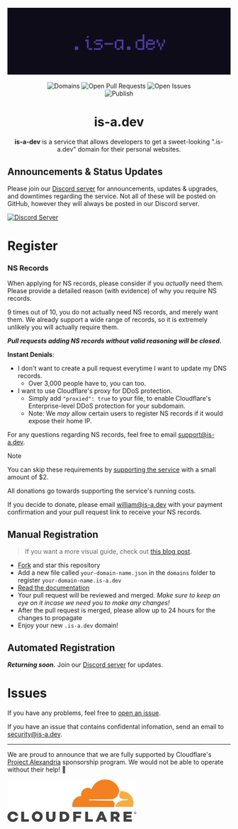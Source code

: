 <p align="center">
   <img alt="is-a.dev Banner" src="https://raw.githubusercontent.com/is-a-dev/register/main/media/banner.png">
</p>

<p align="center">
   <img alt="Domains" src="https://img.shields.io/github/directory-file-count/is-a-dev/register/domains?color=5c46eb&label=domains&style=for-the-badge">
   <img alt="Open Pull Requests" src="https://img.shields.io/github/issues-raw/is-a-dev/register?color=5c46eb&label=issues&style=for-the-badge">
   <img alt="Open Issues" src="https://img.shields.io/github/issues-pr-raw/is-a-dev/register?color=5c46eb&label=pull%20requests&style=for-the-badge">
   <br>
   <img alt="Publish" src="https://github.com/is-a-dev/register/actions/workflows/publish.yml/badge.svg">
</p>

<h1 align="center">is-a.dev</h1>

<p align="center"><strong>is-a-dev</strong> is a service that allows developers to get a sweet-looking ".is-a.dev" domain for their personal websites.</p>

## Announcements & Status Updates
Please join our [Discord server](https://discord.gg/is-a-dev-830872854677422150) for announcements, updates & upgrades, and downtimes regarding the service.
Not all of these will be posted on GitHub, however they will always be posted in our Discord server.

<a href="https://discord.gg/is-a-dev-830872854677422150"><img alt="Discord Server" src="https://invidget.switchblade.xyz/is-a-dev-830872854677422150"></a>

# Register
### NS Records
When applying for NS records, please consider if you *actually* need them. Please provide a detailed reason (with evidence) of why you require NS records.

9 times out of 10, you do not actually need NS records, and merely want them. We already support a wide range of records, so it is extremely unlikely you will actually require them.

***Pull requests adding NS records without valid reasoning will be closed.***

**Instant Denials**:
- I don't want to create a pull request everytime I want to update my DNS records.
  - Over 3,000 people have to, you can too.
- I want to use Cloudflare's proxy for DDoS protection.
   - Simply add `"proxied": true` to your file, to enable Cloudflare's Enterprise-level DDoS protection for your subdomain.
   - Note: We *may* allow certain users to register NS records if it would expose their home IP.

For any questions regarding NS records, feel free to email support@is-a.dev.

> [!NOTE]
> You can skip these requirements by [supporting the service](https://wdh.gg/pvNCdvs) with a small amount of $2.
>
> All donations go towards supporting the service's running costs.
>
> If you decide to donate, please email william@is-a.dev with your payment confirmation and your pull request link to receive your NS records.

## Manual Registration
> If you want a more visual guide, check out [this blog post](https://wdh.gg/tX3ghge).

- [Fork](https://github.com/is-a-dev/register/fork) and star this repository
- Add a new file called `your-domain-name.json` in the `domains` folder to register `your-domain-name.is-a.dev`
- [Read the documentation](https://is-a.dev/docs)
- Your pull request will be reviewed and merged. *Make sure to keep an eye on it incase we need you to make any changes!*
- After the pull request is merged, please allow up to 24 hours for the changes to propagate
- Enjoy your new `.is-a.dev` domain!

## Automated Registration
***Returning soon.*** Join our [Discord server](https://discord.gg/is-a-dev-830872854677422150) for updates.

# Issues
If you have any problems, feel free to [open an issue](https://github.com/is-a-dev/register/issues/new/choose).

If you have an issue that contains confidental infomation, send an email to security@is-a.dev.

---

We are proud to announce that we are fully supported by Cloudflare's [Project Alexandria](https://www.cloudflare.com/lp/project-alexandria) sponsorship program. We would not be able to operate without their help! 💖

<a href="https://www.cloudflare.com">
   <img alt="Cloudflare Logo" src="https://raw.githubusercontent.com/is-a-dev/register/main/media/cloudflare.png" height="96">
</a>
